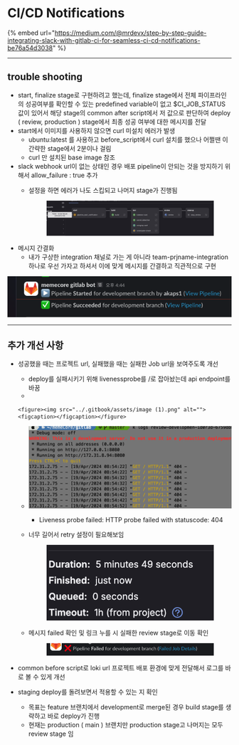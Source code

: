 # CI/CD Notifications

{% embed url="https://medium.com/@mrdevx/step-by-step-guide-integrating-slack-with-gitlab-ci-for-seamless-ci-cd-notifications-be76a54d3038" %}

***

## trouble shooting

* start, finalize stage로 구현하려고 했는데, finalize stage에서 전체 파이프라인의 성공여부를 확인할 수 있는 predefined variable이 없고 $CI\_JOB\_STATUS 값이 있어서 해당 stage의 common after script에서 저 값으로 판단하여 deploy ( review, production ) stage에서 최종 성공 여부에 대한 메시지를 전달
* start에서 이미지를 사용하지 않으면 curl 미설치 에러가 발생
  * ubuntu:latest 를 사용하고 before\_script에서 curl 설치를 했으나 어쩔땐 이 간략한 stage에서 2분이나 걸림
  * curl 만 설치된 base image 참조
* slack webhook url이 없는 상태인 경우 배포 pipeline이 안되는 것을 방지하기 위해서 allow\_failure : true 추가
  *   &#x20;설정을 하면 에러가 나도 스킵되고 나머지 stage가 진행됨

      <figure><img src="../.gitbook/assets/image (29).png" alt=""><figcaption></figcaption></figure>
* 메시지 간결화
  * 내가 구상한 integration 채널로 가는 게 아니라 team-prjname-integration 하나로 우선 가자고 하셔서 이에 맞게 메시지를 간결하고 직관적으로 구현

![](<../.gitbook/assets/image (4).png>)



***

## 추가 개선 사항

* 성공했을 때는 프로젝트  url, 실패했을 때는 실패한 Job url을 보여주도록 개선
  * deploy를 실패시키기 위해 livenessprobe를 /로 잡아놨는데 api endpoint를 바꿈
  *

      <figure><img src="../.gitbook/assets/image (1).png" alt=""><figcaption></figcaption></figure>
  * ![](../.gitbook/assets/image.png)
    * Liveness probe failed: HTTP probe failed with statuscode: 404
  *   너무 길어서 retry 설정이 필요해보임

      <figure><img src="../.gitbook/assets/image (2).png" alt=""><figcaption></figcaption></figure>


  *   메시지 failed 확인 및 링크 누를 시 실패한 review stage로 이동 확인

      <figure><img src="../.gitbook/assets/image (3).png" alt=""><figcaption></figcaption></figure>
* common before script로 loki url 프로젝트 배포 환경에 맞게 전달해서 로그를 바로 볼 수 있게 개선
* staging deploy를 돌려보면서 적용할 수 있는 지 확인
  * 목표는 feature 브랜치에서 development로 merge된 경우 build stage를 생략하고 바로 deploy가 진행
  * 현재는 production ( main ) 브랜치만 production stage고 나머지는 모두 review stage 임
